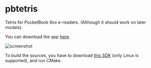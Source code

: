 # pbtetris
Tetris for PocketBook 6xx e-readers. (Although it should work on later models).

You can download the app [here](https://github.com/gottagofaster236/pbtetris/raw/master/pbtetris.app).

![screenshot](https://user-images.githubusercontent.com/55288842/89031559-650b6c00-d33b-11ea-9c08-ed39402d1ee9.png)

To build the sources, you have to download [this SDK](https://github.com/pocketbook-free/sdkrelease_1_1a) (only Linux is supported), and run CMake.
